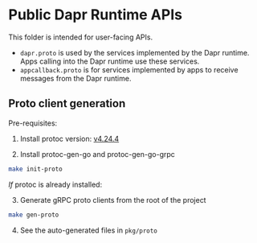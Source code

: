 # Public Dapr Runtime APIs

This folder is intended for user-facing APIs. 

- `dapr.proto` is used by the services implemented by the Dapr runtime. Apps calling into the Dapr runtime use these services.
- `appcallback.proto` is for services implemented by apps to receive messages from the Dapr runtime.

## Proto client generation

Pre-requisites:
1. Install protoc version: [v4.24.4](https://github.com/protocolbuffers/protobuf/releases/tag/v4.24.4)

2. Install protoc-gen-go and protoc-gen-go-grpc

```bash
make init-proto
```

*If* protoc is already installed:

3. Generate gRPC proto clients from the root of the project

```bash
make gen-proto
```

4. See the auto-generated files in `pkg/proto`
